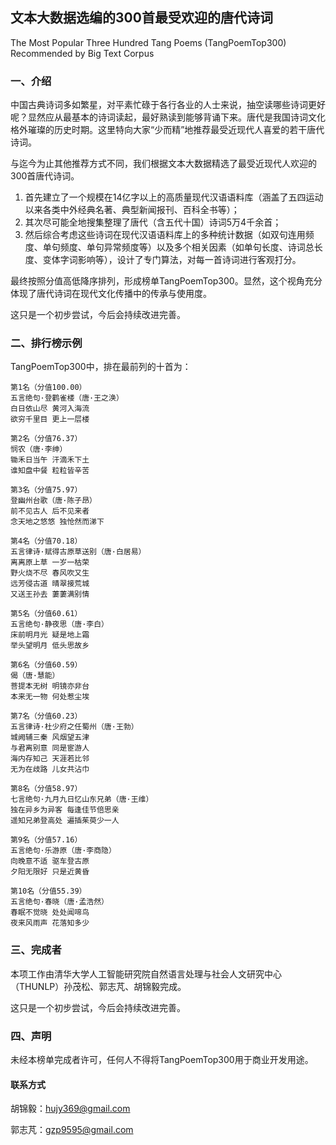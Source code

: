 ## 文本大数据选编的300首最受欢迎的唐代诗词

The Most Popular Three Hundred Tang Poems (TangPoemTop300) Recommended by Big Text Corpus

### 一、介绍

中国古典诗词多如繁星，对平素忙碌于各行各业的人士来说，抽空读哪些诗词更好呢？显然应从最基本的诗词读起，最好熟读到能够背诵下来。唐代是我国诗词文化格外璀璨的历史时期。这里特向大家“少而精”地推荐最受近现代人喜爱的若干唐代诗词。

与迄今为止其他推荐方式不同，我们根据文本大数据精选了最受近现代人欢迎的300首唐代诗词。

1. 首先建立了一个规模在14亿字以上的高质量现代汉语语料库（涵盖了五四运动以来各类中外经典名著、典型新闻报刊、百科全书等）；
2. 其次尽可能全地搜集整理了唐代（含五代十国）诗词5万4千余首；
3. 然后综合考虑这些诗词在现代汉语语料库上的多种统计数据（如双句连用频度、单句频度、单句异常频度等）以及多个相关因素（如单句长度、诗词总长度、变体字词影响等），设计了专门算法，对每一首诗词进行客观打分。

最终按照分值高低降序排列，形成榜单TangPoemTop300。显然，这个视角充分体现了唐代诗词在现代文化传播中的传承与使用度。

这只是一个初步尝试，今后会持续改进完善。

### 二、排行榜示例

TangPoemTop300中，排在最前列的十首为：

```
第1名（分值100.00）
五言绝句·登鹳雀楼（唐·王之涣）
白日依山尽 黄河入海流
欲穷千里目 更上一层楼

第2名（分值76.37）
悯农（唐·李绅）
锄禾日当午 汗滴禾下土
谁知盘中餐 粒粒皆辛苦

第3名（分值75.97）
登幽州台歌（唐·陈子昂）
前不见古人 后不见来者
念天地之悠悠 独怆然而涕下

第4名（分值70.18）
五言律诗·赋得古原草送别（唐·白居易）
离离原上草 一岁一枯荣
野火烧不尽 春风吹又生
远芳侵古道 晴翠接荒城
又送王孙去 萋萋满别情

第5名（分值60.61）
五言绝句·静夜思（唐·李白）
床前明月光 疑是地上霜
举头望明月 低头思故乡

第6名（分值60.59）
偈（唐·慧能）
菩提本无树 明镜亦非台
本来无一物 何处惹尘埃

第7名（分值60.23）
五言律诗·杜少府之任蜀州（唐·王勃）
城阙辅三秦 风烟望五津
与君离别意 同是宦游人
海内存知己 天涯若比邻
无为在歧路 儿女共沾巾

第8名（分值58.97）
七言绝句·九月九日忆山东兄弟（唐·王维）
独在异乡为异客 每逢佳节倍思亲
遥知兄弟登高处 遍插茱萸少一人

第9名（分值57.16）
五言绝句·乐游原（唐·李商隐）
向晚意不适 驱车登古原
夕阳无限好 只是近黄昏

第10名（分值55.39）
五言绝句·春晓（唐·孟浩然）
春眠不觉晓 处处闻啼鸟
夜来风雨声 花落知多少
```

### 三、完成者

本项工作由清华大学人工智能研究院自然语言处理与社会人文研究中心（THUNLP）孙茂松、郭志芃、胡锦毅完成。

这只是一个初步尝试，今后会持续改进完善。

### 四、声明

未经本榜单完成者许可，任何人不得将TangPoemTop300用于商业开发用途。

#### 联系方式
胡锦毅：hujy369@gmail.com

郭志芃：gzp9595@gmail.com

